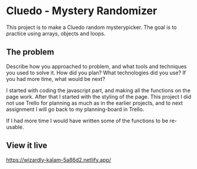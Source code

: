 # Cluedo - Mystery Randomizer

This project is to make a Cluedo random mysterypicker. The goal is to practice using arrays, objects and loops.

## The problem

Describe how you approached to problem, and what tools and techniques you used to solve it. How did you plan? What technologies did you use? If you had more time, what would be next?

I started with coding the javascript part, and making all the functions on the page work. After that I started with the styling of the page. This project I did not use Trello for planning as much as in the earlier projects, and to next assignment I will go back to my planning-board in Trello.

If I had more time I would have written some of the functions to be re-usable.

## View it live

https://wizardly-kalam-5a86d2.netlify.app/
